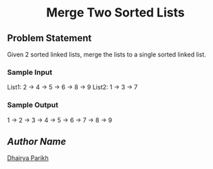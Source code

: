 <h1 align=center>Merge Two Sorted Lists</h1>

## Problem Statement
Given 2 sorted linked lists, merge the lists to a single sorted linked list.

### Sample Input
List1: 2 -> 4 -> 5 -> 6 -> 8 -> 9
List2: 1 -> 3 -> 7

### Sample Output
1 -> 2 -> 3 -> 4 -> 5 -> 6 -> 7 -> 8 -> 9

## *Author Name*
[Dhairya Parikh](https://github.com/dhairya-parikh)